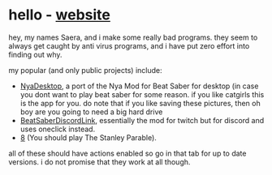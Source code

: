 # hello - [website](https://saeraphinx.dev)

hey, my names Saera, and i make some really bad programs. they seem to always get caught by anti virus programs, and i have put zero effort into finding out why.

my popular (and only public projects) include: 

 - [NyaDesktop](https://github.com/Saeraphinx/NyaDesktop), a port of the Nya Mod for Beat Saber for desktop (in case you dont want to play beat saber for some reason. if you like catgirls this is the app for you. do note that if you like saving these pictures, then oh boy are you going to need a big hard drive
 - [BeatSaberDiscordLink](https://github.com/Saeraphinx/BeatSaberDiscordLink), essentially the mod for twitch but for discord and uses oneclick instead.
 - [8](https://github.com/Saeraphinx/8) (You should play The Stanley Parable).
 
 all of these should have actions enabled so go in that tab for up to date versions. i do not promise that they work at all though.
